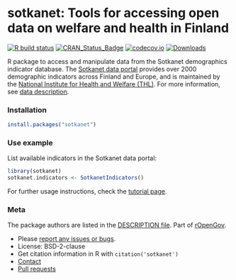 
<!-- README.md is generated from README.Rmd. Please edit that file -->

# sotkanet: Tools for accessing open data on welfare and health in Finland

<!-- badges: start -->

[![R build
status](https://github.com/rOpenGov/sotkanet/workflows/R-CMD-check/badge.svg)](https://github.com/rOpenGov/sotkanet/actions)
[![CRAN\_Status\_Badge](http://www.r-pkg.org/badges/version/sotkanet)](https://cran.r-project.org/package=sotkanet)
[![codecov.io](https://codecov.io/github/rOpenGov/sotkanet/coverage.svg?branch=master)](https://codecov.io/github/rOpenGov/sotkanet?branch=master)
[![Downloads](http://cranlogs.r-pkg.org/badges/grand-total/sotkanet)](https://cran.r-project.org/package=sotkanet)
<!-- badges: end -->

R package to access and manipulate data from the Sotkanet demographics
indicator database. The [Sotkanet data
portal](https://sotkanet.fi/sotkanet/fi/index) provides over 2000
demographic indicators across Finland and Europe, and is maintained by
the [National Institute for Health and Welfare
(THL)](https://thl.fi/fi/). For more information, see [data
description](https://sotkanet.fi/sotkanet/en/data).

### Installation

``` r
install.packages("sotkanet")
```

### Use example

List available indicators in the Sotkanet data portal:

``` r
library(sotkanet) 
sotkanet.indicators <- SotkanetIndicators()
```

For further usage instructions, check the [tutorial
page](http://ropengov.github.io/sotkanet/articles/tutorial.html).

### Meta

The package authors are listed in the [DESCRIPTION file](DESCRIPTION).
Part of [rOpenGov](http://ropengov.org/).

  - Please [report any issues or
    bugs](https://github.com/ropengov/sotkanet/issues).
  - License: BSD-2-clause
  - Get citation information in R with `citation('sotkanet')`
  - [Contact](http://ropengov.org/community/)
  - [Pull requests](https://github.com/ropengov/sotkanet/)
